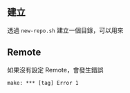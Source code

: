 ## 建立

透過 `new-repo.sh` 建立一個目錄，可以用來

## Remote

如果沒有設定 Remote，會發生錯誤

```
make: *** [tag] Error 1
```